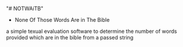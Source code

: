 "# NOTWAiTB" 

- None Of Those Words Are in The Bible

a simple texual evaluation software to determine the number of words provided which are in the bible from a passed string
